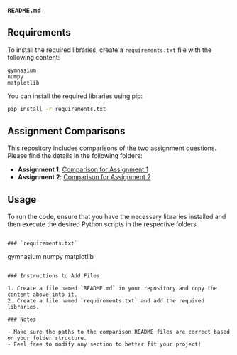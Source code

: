 
### `README.md`

## Requirements

To install the required libraries, create a `requirements.txt` file with the following content:

```
gymnasium
numpy
matplotlib
```

You can install the required libraries using pip:

```bash
pip install -r requirements.txt
```

## Assignment Comparisons

This repository includes comparisons of the two assignment questions. Please find the details in the following folders:

- **Assignment 1**: [Comparison for Assignment 1](./Assignment_1/Readme_Q1.md)
- **Assignment 2**: [Comparison for Assignment 2](./Assignment_2/Readme_Q2.md)

## Usage

To run the code, ensure that you have the necessary libraries installed and then execute the desired Python scripts in the respective folders.

```

### `requirements.txt`

```
gymnasium
numpy
matplotlib
```

### Instructions to Add Files

1. Create a file named `README.md` in your repository and copy the content above into it.
2. Create a file named `requirements.txt` and add the required libraries.

### Notes

- Make sure the paths to the comparison README files are correct based on your folder structure.
- Feel free to modify any section to better fit your project!
